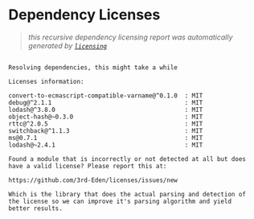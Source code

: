 # Dependency Licenses

> _this recursive dependency licensing report was automatically generated by [`licensing`](https://www.npmjs.org/package/licensing)_

```

Resolving dependencies, this might take a while

Licenses information:

convert-to-ecmascript-compatible-varname@^0.1.0  : MIT
debug@^2.1.1                                     : MIT
lodash@^3.8.0                                    : MIT
object-hash@~0.3.0                               : MIT
rttc@^2.0.5                                      : MIT
switchback@^1.1.3                                : MIT
ms@0.7.1                                         : MIT
lodash@~2.4.1                                    : MIT

Found a module that is incorrectly or not detected at all but does
have a valid license? Please report this at:

https://github.com/3rd-Eden/licenses/issues/new

Which is the library that does the actual parsing and detection of
the license so we can improve it's parsing algorithm and yield
better results.

```
